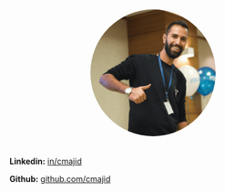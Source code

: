 <div style="text-align:center;margin-bottom:2rem;">
  <img src="https://github.com/cmajid/cmajid.github.io/blob/main/IAMMAJID.png"  alt="I am Majid!" style="border-radius:50%;width:220px;" />
</div>


**Linkedin:** [in/cmajid](https://www.linkedin.com/in/cmajid)

**Github:** [github.com/cmajid](https://github.com/cmajid)
